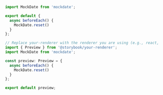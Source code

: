 ```js filename=".storybook/preview.js" renderer="common" language="js"
import MockDate from 'mockdate';

export default {
  async beforeEach() {
    MockDate.reset()
  }
};
```

```ts filename=".storybook/preview.ts" renderer="common" language="ts"
// Replace your-renderer with the renderer you are using (e.g., react, vue3, angular, etc.)
import { Preview } from '@storybook/your-renderer';
import MockDate from 'mockdate';

const preview: Preview = {
  async beforeEach() {
    MockDate.reset()
  }
};

export default preview;
```

